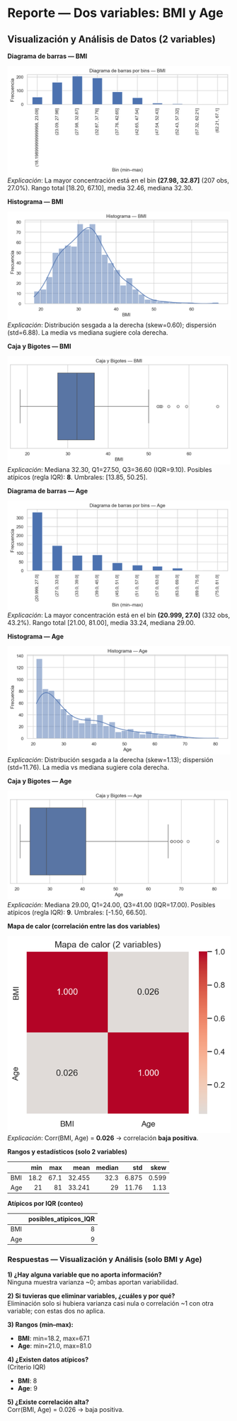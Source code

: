 # Reporte — Dos variables: BMI y Age
## Visualización y Análisis de Datos (2 variables)

**Diagrama de barras — BMI**

![](figs_2vars/bar_BMI.png)
_Explicación_: La mayor concentración está en el bin **(27.98, 32.87]** (207 obs, 27.0%). Rango total [18.20, 67.10], media 32.46, mediana 32.30.

**Histograma — BMI**

![](figs_2vars/hist_BMI.png)
_Explicación_: Distribución sesgada a la derecha (skew=0.60); dispersión (std=6.88). La media vs mediana sugiere cola derecha.

**Caja y Bigotes — BMI**

![](figs_2vars/box_BMI.png)
_Explicación_: Mediana 32.30, Q1=27.50, Q3=36.60 (IQR=9.10). Posibles atípicos (regla IQR): **8**. Umbrales: [13.85, 50.25].

**Diagrama de barras — Age**

![](figs_2vars/bar_Age.png)
_Explicación_: La mayor concentración está en el bin **(20.999, 27.0]** (332 obs, 43.2%). Rango total [21.00, 81.00], media 33.24, mediana 29.00.

**Histograma — Age**

![](figs_2vars/hist_Age.png)
_Explicación_: Distribución sesgada a la derecha (skew=1.13); dispersión (std=11.76). La media vs mediana sugiere cola derecha.

**Caja y Bigotes — Age**

![](figs_2vars/box_Age.png)
_Explicación_: Mediana 29.00, Q1=24.00, Q3=41.00 (IQR=17.00). Posibles atípicos (regla IQR): **9**. Umbrales: [-1.50, 66.50].

**Mapa de calor (correlación entre las dos variables)**

![](figs_2vars/heatmap_2vars.png)
_Explicación_: Corr(BMI, Age) = **0.026** → correlación **baja positiva**.

**Rangos y estadísticos (solo 2 variables)**

|     |   min |   max |   mean |   median |    std |   skew |
|:----|------:|------:|-------:|---------:|-------:|-------:|
| BMI |  18.2 |  67.1 | 32.455 |     32.3 |  6.875 |  0.599 |
| Age |  21   |  81   | 33.241 |     29   | 11.76  |  1.13  |

**Atípicos por IQR (conteo)**

|     |   posibles_atipicos_IQR |
|:----|------------------------:|
| BMI |                       8 |
| Age |                       9 |

### Respuestas — Visualización y Análisis (solo BMI y Age)

**1) ¿Hay alguna variable que no aporta información?**  
Ninguna muestra varianza ~0; ambas aportan variabilidad.

**2) Si tuvieras que eliminar variables, ¿cuáles y por qué?**  
Eliminación solo si hubiera varianza casi nula o correlación ~1 con otra variable; con estas dos no aplica.

**3) Rangos (min–max):**  
- **BMI**: min=18.2, max=67.1
- **Age**: min=21.0, max=81.0

**4) ¿Existen datos atípicos?**  
(Criterio IQR)
- **BMI**: 8
- **Age**: 9

**5) ¿Existe correlación alta?**  
Corr(BMI, Age) = 0.026 → baja positiva.

